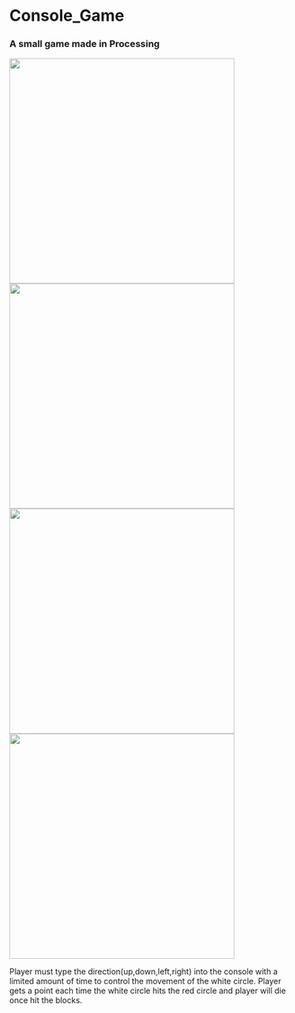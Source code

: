 # Console_Game
### A small game made in Processing

<img src="https://github.com/jimmyadg/Console_Game/blob/master/console_game/screenshots/1.png" width="400">
<img src="https://github.com/jimmyadg/Console_Game/blob/master/console_game/screenshots/2.png" width="400">
<img src="https://github.com/jimmyadg/Console_Game/blob/master/console_game/screenshots/3.png" width="400">
<img src="https://github.com/jimmyadg/Console_Game/blob/master/console_game/screenshots/4.png" width="400">

Player must type the direction(up,down,left,right) into the console with a limited amount of time to control the movement of the white circle. Player gets a point each time the white circle hits the red circle and player will die once hit the blocks.





